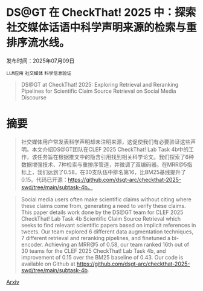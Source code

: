 # DS@GT 在 CheckThat! 2025 中：探索社交媒体话语中科学声明来源的检索与重排序流水线。

发布时间：2025年07月09日

`LLM应用` `社交媒体` `科学信息验证`

> DS@GT at CheckThat! 2025: Exploring Retrieval and Reranking Pipelines for Scientific Claim Source Retrieval on Social Media Discourse

# 摘要

> 社交媒体用户常发表科学声明却未注明来源，这促使我们有必要验证这些声明。本文介绍DS@GT团队在CLEF 2025 CheckThat! Lab Task 4b中的工作，该任务旨在根据推文中的隐含引用找到相关科学论文。我们探索了6种数据增强技术、7种检索与重排序管道，并微调了双编码器。在MRR@5指标上，我们达到了0.58，在30支队伍中排名第16，比BM25基线提升了0.15。代码已开源：https://github.com/dsgt-arc/checkthat-2025-swd/tree/main/subtask-4b。

> Social media users often make scientific claims without citing where these claims come from, generating a need to verify these claims. This paper details work done by the DS@GT team for CLEF 2025 CheckThat! Lab Task 4b Scientific Claim Source Retrieval which seeks to find relevant scientific papers based on implicit references in tweets. Our team explored 6 different data augmentation techniques, 7 different retrieval and reranking pipelines, and finetuned a bi-encoder. Achieving an MRR@5 of 0.58, our team ranked 16th out of 30 teams for the CLEF 2025 CheckThat! Lab Task 4b, and improvement of 0.15 over the BM25 baseline of 0.43. Our code is available on Github at https://github.com/dsgt-arc/checkthat-2025-swd/tree/main/subtask-4b.

[Arxiv](https://arxiv.org/abs/2507.06563)